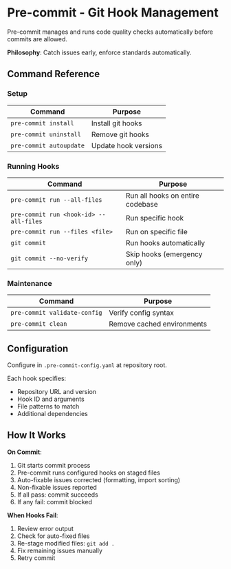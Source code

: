 # Pre-commit - Git Hook Management

Pre-commit manages and runs code quality checks automatically before commits are allowed.

**Philosophy**: Catch issues early, enforce standards automatically.

## Command Reference

### Setup

| Command | Purpose |
|---------|---------|
| `pre-commit install` | Install git hooks |
| `pre-commit uninstall` | Remove git hooks |
| `pre-commit autoupdate` | Update hook versions |

### Running Hooks

| Command | Purpose |
|---------|---------|
| `pre-commit run --all-files` | Run all hooks on entire codebase |
| `pre-commit run <hook-id> --all-files` | Run specific hook |
| `pre-commit run --files <file>` | Run on specific file |
| `git commit` | Run hooks automatically |
| `git commit --no-verify` | Skip hooks (emergency only) |

### Maintenance

| Command | Purpose |
|---------|---------|
| `pre-commit validate-config` | Verify config syntax |
| `pre-commit clean` | Remove cached environments |

## Configuration

Configure in `.pre-commit-config.yaml` at repository root.

Each hook specifies:

- Repository URL and version
- Hook ID and arguments
- File patterns to match
- Additional dependencies

## How It Works

**On Commit**:

1. Git starts commit process
2. Pre-commit runs configured hooks on staged files
3. Auto-fixable issues corrected (formatting, import sorting)
4. Non-fixable issues reported
5. If all pass: commit succeeds
6. If any fail: commit blocked

**When Hooks Fail**:

1. Review error output
2. Check for auto-fixed files
3. Re-stage modified files: `git add .`
4. Fix remaining issues manually
5. Retry commit
